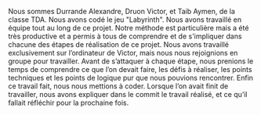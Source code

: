 Nous sommes Durrande Alexandre, Druon Victor, et Taib Aymen, de la classe TDA. Nous avons codé le jeu "Labyrinth". 
Nous avons travaillé en équipe tout au long de ce projet. Notre méthode est particulière mais a été très productive et a permis à tous de comprendre et de s'impliquer dans chacune 
des étapes de réalisation de ce projet. Nous avons travaillé exclusivement sur l’ordinateur de Victor, mais nous nous rejoignions en groupe pour travailler. Avant de s’attaquer à chaque étape, 
nous prenions le temps de comprendre ce que l’on devait faire, les défis à réaliser, les points techniques et les points de logique pur que nous pouvions rencontrer. Enfin ce travail fait, 
nous nous mettions à coder. Lorsque l’on avait finit de travailler, nous avons expliquer dans le commit le travail réalisé, et ce qu’il fallait réfléchir pour la prochaine fois.
